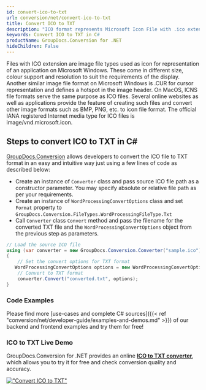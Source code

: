 ```yaml
---
id: convert-ico-to-txt
url: conversion/net/convert-ico-to-txt
title: Convert ICO to TXT
description: "ICO format represents Microsoft Icon File with .ico extension. Learn how to convert ICO to TXT file programmatically in C# language using GroupDocs.Conversion for .NET library."
keywords: Convert ICO to TXT in C#
productName: GroupDocs.Conversion for .NET
hideChildren: False
---
```


Files with ICO extension are image file types used as icon for representation of an application on Microsoft Windows. These come in different size, colour support and resolution to suit the requirements of the display. Another similar image file format on Microsoft Windows is .CUR for cursor representation and defines a hotspot in the image header. On MacOS, ICNS file formats serve the same purpose as ICO files. Several online websites as well as applications provide the feature of creating such files and convert other image formats such as BMP, PNG, etc. to icon file format. The official IANA registered Internet media type for ICO files is image/vnd.microsoft.icon.

## Steps to convert ICO to TXT in C#

[GroupDocs.Conversion](https://products.groupdocs.com/conversion/net) allows developers to convert the ICO file to TXT format in an easy and intuitive way just using a few lines of code as described below:

* Create an instance of `Converter` class and pass source ICO file path as a constructor parameter. You may specify absolute or relative file path as per your requirements. 
* Create an instance of `WordProcessingConvertOptions` class and set `Format` property to `GroupDocs.Conversion.FileTypes.WordProcessingFileType.Txt`
* Call `Converter` class `Convert` method and pass the filename for the converted TXT file and the `WordProcessingConvertOptions` object from the previous step as parameters.

```csharp
// Load the source ICO file
using (var converter = new GroupDocs.Conversion.Converter("sample.ico"))
{
    // Set the convert options for TXT format
   WordProcessingConvertOptions options = new WordProcessingConvertOptions { Format = GroupDocs.Conversion.FileTypes.WordProcessingFileType.Txt };
    // Convert to TXT format
    converter.Convert("converted.txt", options);
}
```

### Code Examples

Please find more [use-cases and complete C# sources]({{< ref "conversion/net/developer-guide/examples-and-demos.md" >}}) of our backend and frontend examples and try them for free!

### ICO to TXT Live Demo

GroupDocs.Conversion for .NET provides an online [**ICO to TXT converter**](https://products.groupdocs.app/conversion/ico-to-txt), which allows you to try it for free and check conversion quality and accuracy.

[!["Convert ICO to TXT"](conversion/net/images/convert-to-txt/convert-ico-to-txt.png)](https://products.groupdocs.app/conversion/ico-to-txt)